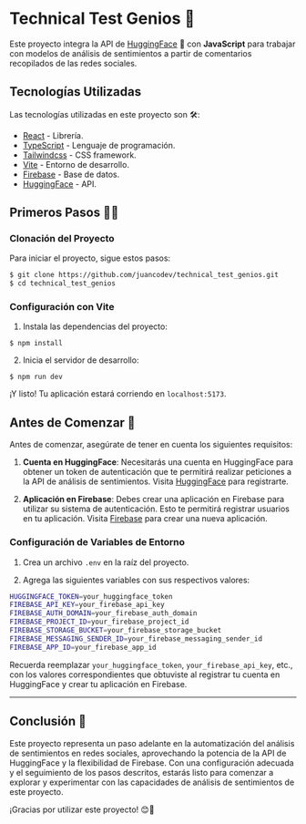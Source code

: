 # Technical Test Genios 🚀

Este proyecto integra la API de [HuggingFace](https://huggingface.co/docs/huggingface.js/inference/README) 🤗 con **JavaScript** para trabajar con modelos de análisis de sentimientos a partir de comentarios recopilados de las redes sociales.

## Tecnologías Utilizadas

Las tecnologías utilizadas en este proyecto son 🛠️:

- [React](https://react.dev/) - Librería.
- [TypeScript](https://www.typescriptlang.org/) - Lenguaje de programación.
- [Tailwindcss](https://tailwindcss.com/) - CSS framework.
- [Vite](https://vitejs.dev/) - Entorno de desarrollo.
- [Firebase](https://firebase.google.com/) - Base de datos.
- [HuggingFace](https://huggingface.co/) - API.

## Primeros Pasos 🏃‍♂️

### Clonación del Proyecto

Para iniciar el proyecto, sigue estos pasos:

```sh
$ git clone https://github.com/juancodev/technical_test_genios.git 
$ cd technical_test_genios
```

### Configuración con Vite

1.  Instala las dependencias del proyecto:

`$ npm install`

2.  Inicia el servidor de desarrollo:

`$ npm run dev`

¡Y listo! Tu aplicación estará corriendo en `localhost:5173`.

## Antes de Comenzar 📝

Antes de comenzar, asegúrate de tener en cuenta los siguientes requisitos:

1.  **Cuenta en HuggingFace**: Necesitarás una cuenta en HuggingFace para obtener un token de autenticación que te permitirá realizar peticiones a la API de análisis de sentimientos. Visita [HuggingFace](https://huggingface.co/) para registrarte.

2.  **Aplicación en Firebase**: Debes crear una aplicación en Firebase para utilizar su sistema de autenticación. Esto te permitirá registrar usuarios en tu aplicación. Visita [Firebase](https://firebase.google.com/) para crear una nueva aplicación.

### Configuración de Variables de Entorno

1.  Crea un archivo `.env` en la raíz del proyecto.

2.  Agrega las siguientes variables con sus respectivos valores:

```sh
HUGGINGFACE_TOKEN=your_huggingface_token
FIREBASE_API_KEY=your_firebase_api_key
FIREBASE_AUTH_DOMAIN=your_firebase_auth_domain
FIREBASE_PROJECT_ID=your_firebase_project_id
FIREBASE_STORAGE_BUCKET=your_firebase_storage_bucket
FIREBASE_MESSAGING_SENDER_ID=your_firebase_messaging_sender_id
FIREBASE_APP_ID=your_firebase_app_id
```

Recuerda reemplazar `your_huggingface_token`, `your_firebase_api_key`, etc., con los valores correspondientes que obtuviste al registrar tu cuenta en HuggingFace y crear tu aplicación en Firebase.

---

## Conclusión 🎉

Este proyecto representa un paso adelante en la automatización del análisis de sentimientos en redes sociales, aprovechando la potencia de la API de HuggingFace y la flexibilidad de Firebase. Con una configuración adecuada y el seguimiento de los pasos descritos, estarás listo para comenzar a explorar y experimentar con las capacidades de análisis de sentimientos de este proyecto.

¡Gracias por utilizar este proyecto! 😊🚀
